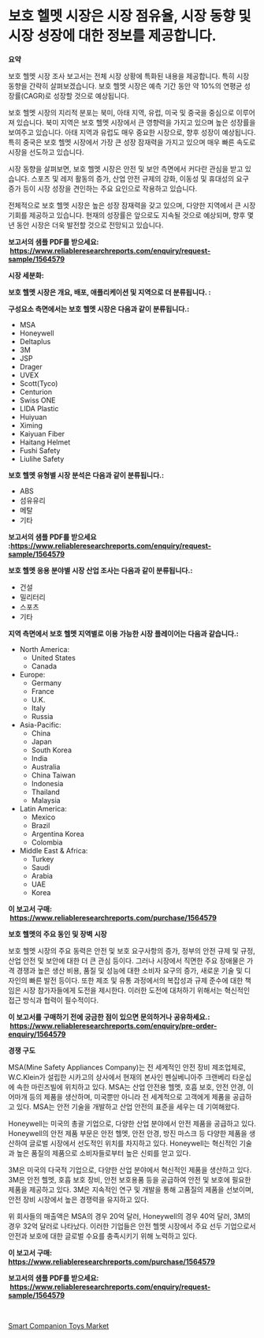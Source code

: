 <p><h1>보호 헬멧 시장은 시장 점유율, 시장 동향 및 시장 성장에 대한 정보를 제공합니다.</h1></p><p><strong>요약</strong></p>
<p><p>보호 헬멧 시장 조사 보고서는 전체 시장 상황에 특화된 내용을 제공합니다. 특히 시장 동향을 간략히 살펴보겠습니다. 보호 헬멧 시장은 예측 기간 동안 약 10%의 연평균 성장률(CAGR)로 성장할 것으로 예상됩니다.</p><p>보호 헬멧 시장의 지리적 분포는 북미, 아태 지역, 유럽, 미국 및 중국을 중심으로 이루어져 있습니다. 북미 지역은 보호 헬멧 시장에서 큰 영향력을 가지고 있으며 높은 성장률을 보여주고 있습니다. 아태 지역과 유럽도 매우 중요한 시장으로, 향후 성장이 예상됩니다. 특히 중국은 보호 헬멧 시장에서 가장 큰 성장 잠재력을 가지고 있으며 매우 빠른 속도로 시장을 선도하고 있습니다.</p><p>시장 동향을 살펴보면, 보호 헬멧 시장은 안전 및 보안 측면에서 커다란 관심을 받고 있습니다. 스포츠 및 레저 활동의 증가, 산업 안전 규제의 강화, 이동성 및 휴대성의 요구 증가 등이 시장 성장을 견인하는 주요 요인으로 작용하고 있습니다.</p><p>전체적으로 보호 헬멧 시장은 높은 성장 잠재력을 갖고 있으며, 다양한 지역에서 큰 시장 기회를 제공하고 있습니다. 현재의 성장률은 앞으로도 지속될 것으로 예상되며, 향후 몇 년 동안 시장은 더욱 발전할 것으로 전망되고 있습니다.</p></p>
<p><strong>보고서의 샘플 PDF를 받으세요: &nbsp;<a href="https://www.reliableresearchreports.com/enquiry/request-sample/1564579">https://www.reliableresearchreports.com/enquiry/request-sample/1564579</a></strong></p>
<p><strong>시장 세분화:</strong></p>
<p><strong> 보호 헬멧 시장은 개요, 배포, 애플리케이션 및 지역으로 더 분류됩니다. :</strong></p>
<p><strong>구성요소 측면에서는 보호 헬멧 시장은 다음과 같이 분류됩니다.:</strong></p>
<p><ul><li>MSA</li><li>Honeywell</li><li>Deltaplus</li><li>3M</li><li>JSP</li><li>Drager</li><li>UVEX</li><li>Scott(Tyco)</li><li>Centurion</li><li>Swiss ONE</li><li>LIDA Plastic</li><li>Huiyuan</li><li>Ximing</li><li>Kaiyuan Fiber</li><li>Haitang Helmet</li><li>Fushi Safety</li><li>Liulihe Safety</li></ul></p>
<p><strong> 보호 헬멧 유형별 시장 분석은 다음과 같이 분류됩니다.:</strong></p>
<p><ul><li>ABS</li><li>섬유유리</li><li>메탈</li><li>기타</li></ul></p>
<p><strong>보고서의 샘플 PDF를 받으세요 :<a href="https://www.reliableresearchreports.com/enquiry/request-sample/1564579">https://www.reliableresearchreports.com/enquiry/request-sample/1564579</a></strong></p>
<p><strong> 보호 헬멧 응용 분야별 시장 산업 조사는 다음과 같이 분류됩니다.:</strong></p>
<p><ul><li>건설</li><li>밀리터리</li><li>스포츠</li><li>기타</li></ul></p>
<p><strong>지역 측면에서 보호 헬멧 지역별로 이용 가능한 시장 플레이어는 다음과 같습니다.:</strong></p>
<p><ul>
    <li>
        North America:
        <ul>
            <li>United States</li>
            <li>Canada</li>
        </ul>
    </li>
    <li>
        Europe:
        <ul>
            <li>Germany</li>
            <li>France</li>
            <li>U.K.</li>
            <li>Italy</li>
            <li>Russia</li>
        </ul>
    </li>
    <li>
        Asia-Pacific:
        <ul>
            <li>China</li>
            <li>Japan</li>
            <li>South Korea</li>
            <li>India</li>
            <li>Australia</li>
            <li>China Taiwan</li>
            <li>Indonesia</li>
            <li>Thailand</li>
            <li>Malaysia</li>
        </ul>
    </li>
    <li>
        Latin America:
        <ul>
            <li>Mexico</li>
            <li>Brazil</li>
            <li>Argentina Korea</li>
            <li>Colombia</li>
        </ul>
    </li>
    <li>
        Middle East & Africa:
        <ul>
            <li>Turkey</li>
            <li>Saudi</li>
            <li>Arabia</li>
            <li>UAE</li>
            <li>Korea</li>
        </ul>
    </li>
    </ul></p>
<p><strong>이 보고서 구매: &nbsp;<a href="https://www.reliableresearchreports.com/purchase/1564579">https://www.reliableresearchreports.com/purchase/1564579</a></strong></p>
<p><strong>보호 헬멧의 주요 동인 및 장벽 시장</strong></p>
<p><p>보호 헬멧 시장의 주요 동력은 안전 및 보호 요구사항의 증가, 정부의 안전 규제 및 규정, 산업 안전 및 보안에 대한 더 큰 관심 등이다. 그러나 시장에서 직면한 주요 장애물은 가격 경쟁과 높은 생산 비용, 품질 및 성능에 대한 소비자 요구의 증가, 새로운 기술 및 디자인의 빠른 발전 등이다. 또한 제조 및 유통 과정에서의 복잡성과 규제 준수에 대한 책임은 시장 참가자들에게 도전을 제시한다. 이러한 도전에 대처하기 위해서는 혁신적인 접근 방식과 협력이 필수적이다.</p></p>
<p><strong>이 보고서를 구매하기 전에 궁금한 점이 있으면 문의하거나 공유하세요.: &nbsp;<a href="https://www.reliableresearchreports.com/enquiry/pre-order-enquiry/1564579">https://www.reliableresearchreports.com/enquiry/pre-order-enquiry/1564579</a></strong></p>
<p><strong>경쟁 구도</strong></p>
<p><p>MSA(Mine Safety Appliances Company)는 전 세계적인 안전 장비 제조업체로, W.C.Klein가 설립한 시카고의 상사에서 현재의 본사인 펜실베니아주 크랜베리 타운십에 속한 마린즈빌에 위치하고 있다. MSA는 산업 안전용 헬멧, 호흡 보호, 안전 안경, 이어마개 등의 제품을 생산하며, 미국뿐만 아니라 전 세계적으로 고객에게 제품을 공급하고 있다. MSA는 안전 기술을 개발하고 산업 안전의 표준을 세우는 데 기여해왔다.</p><p>Honeywell는 미국의 총괄 기업으로, 다양한 산업 분야에서 안전 제품을 공급하고 있다. Honeywell의 안전 제품 부문은 안전 헬멧, 안전 안경, 방진 마스크 등 다양한 제품을 생산하여 글로벌 시장에서 선도적인 위치를 차지하고 있다. Honeywell는 혁신적인 기술과 높은 품질의 제품으로 소비자들로부터 높은 신뢰를 얻고 있다.</p><p>3M은 미국의 다국적 기업으로, 다양한 산업 분야에서 혁신적인 제품을 생산하고 있다. 3M은 안전 헬멧, 호흡 보호 장비, 안전 보호용품 등을 공급하여 안전 및 보호에 필요한 제품을 제공하고 있다. 3M은 지속적인 연구 및 개발을 통해 고품질의 제품을 선보이며, 안전 장비 시장에서 높은 경쟁력을 유지하고 있다. </p><p>위 회사들의 매출액은 MSA의 경우 20억 달러, Honeywell의 경우 40억 달러, 3M의 경우 32억 달러로 나타났다. 이러한 기업들은 안전 헬멧 시장에서 주요 선두 기업으로서 안전과 보호에 대한 글로벌 수요를 충족시키기 위해 노력하고 있다.</p></p>
<p><strong>이 보고서 구매: &nbsp; <a href="https://www.reliableresearchreports.com/purchase/1564579">https://www.reliableresearchreports.com/purchase/1564579</a></strong></p>
<p><strong>보고서의 샘플 PDF를 받으세요: &nbsp;<a href="https://www.reliableresearchreports.com/enquiry/request-sample/1564579">https://www.reliableresearchreports.com/enquiry/request-sample/1564579</a></strong><strong></strong></p>
<p>&nbsp;</p>
<p><p><a href="https://github.com/RickHolmes3/Market-Research-Report-List-4/blob/main/smart-companion-toys-market.md">Smart Companion Toys Market</a></p></p>
